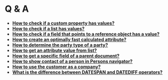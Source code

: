 # Q & A

- **[How to check if a custom property has values?](How-to-check-if-a-custom-property-has-value.md)**
- **[How to check if a list has values?](How-to-check-if-a-list-has-values.md)**
- **[How to check if a field that points to a reference object has a value?](How-to-check-if-a-field-that-points-to-a-reference-object-has-a-value.md)**
- **[How to create an optimally fast calculated attribute?](How-to-create-an-optimally-fast-calculated-attribute.md)**
- **[How to determine the party type of a party?](How-to-determine-the-party-type-of-a-party.md)**
- **[How to get an attribute value from list?](How-to-get-attribute-value-from-list.md)**
- **[How to get a specific field of a parent document?](How-to-get-specific-field-of-a-parent-document.md)**
- **[How to show contact of a person in Persons navigator?](How-to-show-contact-of-a-person-in-persons-navigator.md)**
- **[How to use the customer as a company?](How-to-use-a-customer-as-a-company.md)**
- **[What is the difference between DATESPAN and DATEDIFF operators?](what-is-the-difference-between-datespan-and-datediff.md)**
